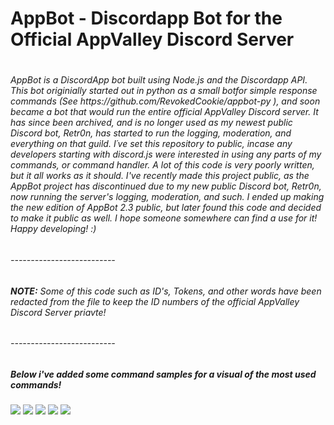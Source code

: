 <h1>AppBot - Discordapp Bot for the Official AppValley Discord Server<h1>
<h6>AppBot is a DiscordApp bot built using Node.js and the Discordapp API. This bot originially started out in python as a small botfor simple response commands (See https://github.com/RevokedCookie/appbot-py ), and soon became a bot that would run the entire official AppValley Discord server. It has since been archived, and is no longer used as my newest public Discord bot, Retr0n, has started to run the logging, moderation, and everything on that guild. I´ve  set this repository to public, incase any developers starting with discord.js were interested in using any parts of my commands, or command handler. A lot of this code is very poorly written, but it all works as it should. I've recently made this project public, as the AppBot project has discontinued due to my new public Discord bot, Retr0n, now running the server's logging, moderation, and such. I ended up making the new edition of AppBot 2.3 public, but later found this code and decided to make it public as well. I hope someone somewhere can find a use for it! Happy developing! :)</h6>
<h6>--------------------------</h6>
<h6><b>NOTE:</b> Some of this code such as ID's, Tokens, and other words have been redacted from the file to keep the ID numbers of the official AppValley Discord Server priavte!</h6>
<h6>--------------------------</h6>
  <h5>Below i've added some command samples for a visual of the most used commands!</h5>
<img src="https://cdn.discordapp.com/attachments/590436031426199583/641056270903672857/unknown.png">
<img src="https://cdn.discordapp.com/attachments/590436031426199583/641056727843733534/unknown.png">
<img src="https://cdn.discordapp.com/attachments/590436031426199583/641056959889670178/unknown.png">
<img src="https://cdn.discordapp.com/attachments/590436031426199583/641057324701712384/unknown.png">
<img src="https://cdn.discordapp.com/attachments/590436031426199583/641057499897790506/unknown.png">

